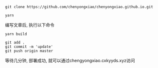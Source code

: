 ```shell
git clone https://github.com/chenyongxiao/chenyongxiao.github.io.git

yarn
```

编写文章后, 执行以下命令

```shell
yarn build

git add .
git commit -m 'update'
git push origin master
```

等待几分钟, 部署成功, 就可以通过chengyongxiao.cxkyyds.xyz访问

